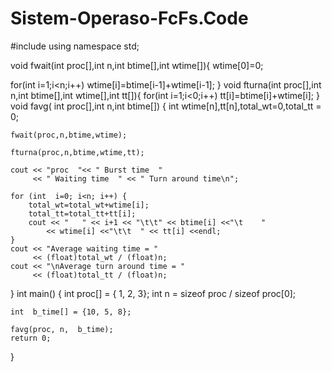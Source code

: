 # Sistem-Operaso-FcFs.Code
#include<iostream>
using namespace std;

void  fwait(int proc[],int n,int btime[],int wtime[]){
 wtime[0]=0;

 for(int i=1;i<n;i++)
  wtime[i]=btime[i-1]+wtime[i-1];
}
void fturna(int proc[],int n,int btime[],int wtime[],int tt[]){
 for(int i=1;i<0;i++)
  tt[i]=btime[i]+wtime[i];
}
void favg( int proc[],int n,int btime[]) { 
    int wtime[n],tt[n],total_wt=0,total_tt = 0; 

    fwait(proc,n,btime,wtime); 

    fturna(proc,n,btime,wtime,tt); 
  
    cout << "proc  "<< " Burst time  "
         << " Waiting time  " << " Turn around time\n"; 

    for (int  i=0; i<n; i++) { 
        total_wt=total_wt+wtime[i]; 
        total_tt=total_tt+tt[i]; 
        cout << "   " << i+1 << "\t\t" << btime[i] <<"\t    "
            << wtime[i] <<"\t\t  " << tt[i] <<endl; 
    } 
    cout << "Average waiting time = " 
         << (float)total_wt / (float)n; 
    cout << "\nAverage turn around time = " 
         << (float)total_tt / (float)n; 
} 
int main() 
{ 
    int proc[] = { 1, 2, 3}; 
    int n = sizeof proc / sizeof proc[0]; 
  
    int  b_time[] = {10, 5, 8}; 
  
    favg(proc, n,  b_time); 
    return 0; 
}
